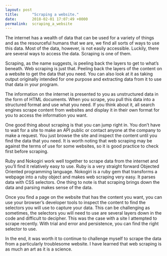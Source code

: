 ```yaml
---
layout: post
title:      "Scraping a website."
date:       2018-02-01 17:07:49 +0000
permalink:  scraping_a_website
---
```



The internet has a wealth of data that can be used for a variety of things and as the resourceful humans that we are, we find all sorts of ways to use this data.  Most of the data, however, is not easily accessible.  Luckily, there are several ways to access the data.  Scraping is one of them.

Scraping, as the name suggests, is peeling back the layers to get to what’s beneath.  Web scraping is just that.  Peeling back the layers of the content on a website to get the data that you need.  You can also look at it as taking output originally intended for one purpose and extracting data from it to use that data in your program.

The information on the internet is presented to you as unstructured data in the form of HTML documents.  When you scrape, you pull this data into a structured format and use what you need.  If you think about it, all search engines scrape content from websites and display it in their own format for you to access the information you want.  

One good thing about scraping is that you can jump right in.  You don’t have to wait for a site to make an API public or contact anyone at the company to make a request.  You just browse the site and inspect the content until you find the data that you need. It is worth noting that web scraping may be against the terms of use for some websites, so it is good practice to check first before scraping.

Ruby and Nokogiri work well together to scrape data from the internet and you’ll find it relatively easy to use.  Ruby is a very straight forward Objected Oriented programming language.  Nokogiri is a ruby gem that transforms a webpage into a ruby object and makes web scraping very easy.  It parses data with CSS selectors.  One thing to note is that scraping brings down the data and parsing makes sense of the data.  

Once you find a page on the website that has the content you want, you can use your browser’s developer tools to inspect the content to find the selectors you will use to capture your data.  This can be challenging as sometimes, the selectors you will need to use are several layers down in the code and difficult to decipher.  This was the case with a site I attempted to scrape recently.  With trial and error and persistence, you can find the right selector to use.

In the end, it was worth it to continue to challenge myself to scrape the data from a particularly troublesome website.  I have learned that web scraping is as much an art as it is a science.

